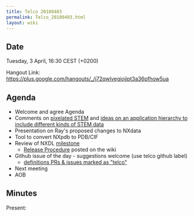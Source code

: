 ```yaml
---
title: Telco 20180403
permalink: Telco_20180403.html
layout: wiki
---
```


Date
----

Tuesday,  3 April, 16:30 CEST (+0200)

<!-- end of autogeneration -->

Hangout Link:
<https://plus.google.com/hangouts/_/j72qwlvegiojjpt3a36pfhow5ua>


Agenda
------

-   Welcome and agree Agenda
-   Comments on  [pixelated STEM](https://github.com/LiberTEM/LiberTEM/blob/master/fileformat/basic%20pixelated%20STEM.txt) and [ideas on an application hierarchy to include different kinds of STEM data](https://github.com/LiberTEM/LiberTEM/blob/master/fileformat/STEM%20application%20definition%20hierarchy.txt)
-   Presentation on Ray's proposed changes to NXdata
-   Tool to convert NXpdb to PDB/CIF
-   Review of NXDL [milestone](https://github.com/nexusformat/definitions/milestones)
    - [Release Procedure](https://github.com/nexusformat/definitions/wiki/Release-Procedure) posted on the wiki
-   Github issue of the day - suggestions welcome (use telco github label)
    - [definitions PRs & issues marked as "telco"](https://github.com/nexusformat/definitions/labels/telco)
-   Next meeting
-   AOB

Minutes
-------

Present:

